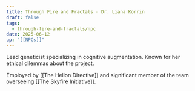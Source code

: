 ```yaml
---
title: Through Fire and Fractals - Dr. Liana Korrin
draft: false
tags:
  - through-fire-and-fractals/npc
date: 2025-06-12
up: "[[NPCs]]"
---
```


Lead geneticist specializing in cognitive augmentation. Known for her ethical dilemmas about the project.

Employed by [[The Helion Directive]] and significant member of the team overseeing [[The Skyfire Initiative]].